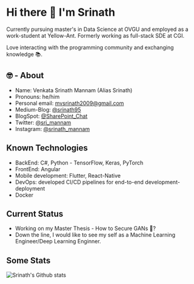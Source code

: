 # Hi there 👋 I'm Srinath

Currently pursuing master's in Data Science at OVGU and employed as a work-student at Yellow-Ant. Formerly working as full-stack SDE at CGI.

Love interacting with the programming community and exchanging knowledge 📚.

## 🤓 - About

- Name: Venkata Srinath Mannam (Alias Srinath)
- Pronouns: he/him
- Personal email: mvsrinath2009@gmail.com
- Medium-Blog: [@srinath95](https://medium.com/@srinath95)
- BlogSpot: [@SharePoint_Chat](http://sharepointchatblog.blogspot.com/)
- Twitter: [@sri_mannam](https://twitter.com/sri_mannam)
- Instagram: [@srinath_mannam](https://www.instagram.com/srinath_mannam/)


## Known Technologies

- BackEnd: C#, Python - TensorFlow, Keras, PyTorch
- FrontEnd: Angular
- Mobile development: Flutter, React-Native
- DevOps: developed CI/CD pipelines for end-to-end development-deployment
- Docker


## Current Status

- Working on my Master Thesis - How to Secure GANs 🤔?
- Down the line, I would like to see my self as a Machine Learning Engineer/Deep Learning Enginner.



## Some Stats
![Srinath's Github stats](https://github-readme-stats.vercel.app/api?username=mannam95&show_icons=true)
